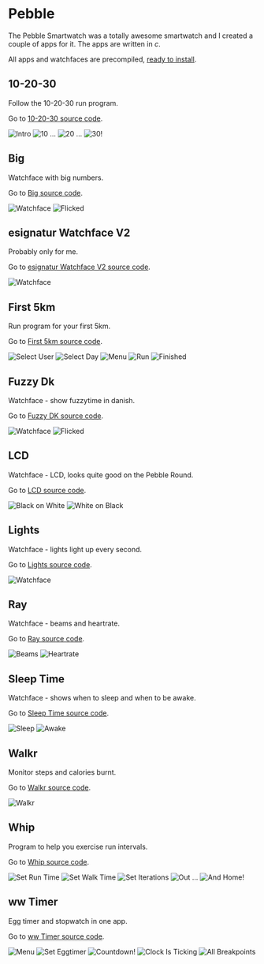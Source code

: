 # Pebble

The Pebble Smartwatch was a totally awesome smartwatch and I created a couple of apps for it.
The apps are written in _c_.

All apps and watchfaces are precompiled, [ready to install](precompiled-pbws/).

## 10-20-30
Follow the 10-20-30 run program.

Go to [10-20-30 source code](TenTwentyThirty/).

![Intro](img/102030-1.png)
![10 ...](img/102030-2.png)
![20 ...](img/102030-3.png)
![30!](img/102030-4.png)

## Big
Watchface with big numbers.

Go to [Big source code](Big/).

![Watchface](img/big-1.png)
![Flicked](img/big-2.png)

## esignatur Watchface V2
Probably only for me.

Go to [esignatur Watchface V2 source code](esignaturWatchfaceV2/).

![Watchface](img/esignaturwatchfacev2-1.png)

## First 5km
Run program for your first 5km.

Go to [First 5km source code](First5km/).

![Select User](img/first5km-1.png)
![Select Day](img/first5km-2.png)
![Menu](img/first5km-3.png)
![Run](img/first5km-4.png)
![Finished](img/first5km-5.png)

## Fuzzy Dk
Watchface - show fuzzytime in danish.

Go to [Fuzzy DK source code](FuzzyDk/).

![Watchface](img/fuzzydk-1.png)
![Flicked](img/fuzzydk-2.png)

## LCD
Watchface - LCD, looks quite good on the Pebble Round.

Go to [LCD source code](LCD/).

![Black on White](img/lcd-1.png)
![White on Black](img/lcd-2.png)

## Lights
Watchface - lights light up every second.

Go to [Lights source code](Lights/).

![Watchface](img/lights-1.png)

## Ray
Watchface - beams and heartrate.

Go to [Ray source code](Ray/).

![Beams](img/ray-1.png)
![Heartrate](img/ray-2.png)

## Sleep Time
Watchface - shows when to sleep and when to be awake.

Go to [Sleep Time source code](SleepTime/).

![Sleep](img/sleeptime-1.png)
![Awake](img/sleeptime-2.png)

## Walkr
Monitor steps and calories burnt.

Go to [Walkr source code](Walkr/).

![Walkr](img/walkr-1.png)

## Whip
Program to help you exercise run intervals.

Go to [Whip source code](Whip/).

![Set Run Time](img/whip-1.png)
![Set Walk Time](img/whip-2.png)
![Set Iterations](img/whip-3.png)
![Out ...](img/whip-4.png)
![And Home!](img/whip-5.png)

## ww Timer
Egg timer and stopwatch in one app.

Go to [ww Timer source code](wwTimer/).

![Menu](img/wwtimer-1.png)
![Set Eggtimer](img/wwtimer-2.png)
![Countdown!](img/wwtimer-3.png)
![Clock Is Ticking](img/wwtimer-4.png)
![All Breakpoints](img/wwtimer-5.png)
